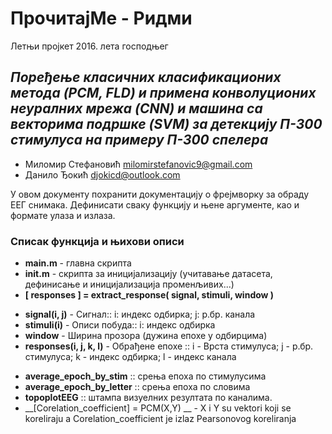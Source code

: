# ПрочитајМе - Ридми #

Летњи пројкет 2016. лета господњег 

## _Поређење класичних класификационих метода (PCM, FLD) и примена конволуционих неуралних мрежа (CNN) и машина са векторима подршке (SVM) за детекцију П-300 стимулуса на примеру П-300 спелера_ ## 
* Миломир Стефановић <milomirstefanovic9@gmail.com>
* Данило Ђокић <djokicd@outlook.com>

У овом документу похранити документацију о фрејмворку за обраду ЕЕГ снимака. Дефинисати сваку функцију и њене аргументе, као и формате улаза и излаза. 

### Списак функција и њихови описи ###

* __main.m__ - главна скрипта
* __init.m__ - скрипта за иницијализацију (учитавање датасета, дефинисање и иницијализација променљивих...)
* __[ responses ] = extract_response( signal, stimuli, window )__
- __signal(i, j)__ - Сигнал:: i: индекс одбирка; j: р.бр. канала
- __stimuli(i)__ - Описи побуда:: i: индекс одбирка
- __window__ - Ширина прозора (дужина епохе у одбирцима)
- __responses(i, j, k, l)__ - Обрађене епохе :: i - Врста стимулуса; j - р.бр. стимулуса; k - индекс одбирка; l - индекс канала
* __average_epoch_by_stim__ :: срења епоха по стимулусима
* __average_epoch_by_letter__ :: срења епоха по словима
* __topoplotEEG__ :: штампа визуелних резултата по каналима.
* __[Corelation_coefficient] = PCM(X,Y) __ - X i Y su vektori koji se koreliraju a Corelation_coefficient je izlaz Pearsonovog koreliranja
